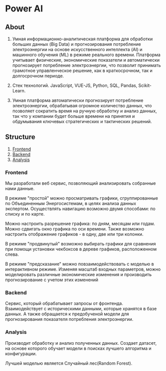 # Power AI

## About

1. Умная информационно-аналитическая платформа для обработки больших данных (Big Data) и прогнозирования потребление электроэнергии на основе искусственного интеллекта (AI) и машинного обучения (ML) в режиме реального времени. 
Платформа учитывает физические, экономические показатели и автоматически прогнозирует потребление электроэнергии, что позволит принимать грамотное управленческое решение, как в краткосрочном, так и долгосрочном периоде. 

2. Стек технологий. JavaScript, VUE-JS, Python, SQL, Pandas, Scikit-Learn.

3. Умная платформа автоматически прогнозирует потребление электроэнергии, обрабатывая огромное количество данных, что позволяет сократить время на ручную обработку и анализ данных, так что у компании будет больше времени на принятия и обдумывания ключевых стратегических и тактических решений.

## Structure

1. [Frontend](/minenergo_frontend)
2. [Backend](/minenergo_backend)
3. [Analysis](/minenergo_analysis)

### Frontend

Мы разработали веб сервис, позволяющий анализировать собранные нами данные.

В режиме "простой" можно просматривать графики, сгруппированные по Объединенным Энергосистемам, в целях анализа данных экспертом. Осуществлять навигацию возможно двумя способами: по списку и по карте.

Можно настроить разрешение графика: по дням, месяцам или годам. Можно сдвигать окно графика по оси времени.
Также возможно настроить отображение графиков - в одну, две или три колонки.

В режиме "продвинутый" возможно выбирать графики для сравнения при помощи установки чекбоксов в дереве графиков, расположенном слева.

В режиме "предсказание" можно повзаимодействовать с моделью в интерактивном режиме. Изменяя масштаб входных параметров, можно моделировать различные экономические изменения и производить прогнозирование с учетом этих изменений

### Backend

Сервис, который обрабатывает запросы от фронтенда. Взаимодействует с историческими данными, которые хранятся в базе данных. А также обращается к предобученой модели для прогнозирования показателя потребления электроэнергии.

### Analysis

Производит обработку и анализ полученных данных. Создает датасет, на основе которого обучает модели в поисках лучшего алгоритма и конфигурации.

Лучшей моделью является Случайный лес(Random Forest).